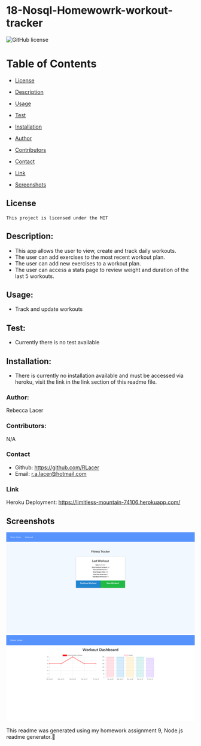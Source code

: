# 18-Nosql-Homewowrk-workout-tracker
![GitHub license](https://img.shields.io/badge/license-MIT-blue.svg)

  # Table of Contents       

* [License](#license)

 * [Description](#description)
 * [Usage](#usage)
 * [Test](#test)
 * [Installation](#installation)
 * [Author](#author)
 * [Contributors](#contributors)
 * [Contact](#contact)
 * [Link](#link)
 * [Screenshots](#screenshots)
 
## License
    
    This project is licensed under the MIT
 
 ## Description:
 * This app allows the user to view, create and track daily workouts.
 * The user can add exercises to the most recent workout plan.
 * The user can add new exercises to a workout plan.
 * The user can access a stats page to review weight and duration of the last 5 workouts.
 
 ## Usage:
 * Track and update workouts
 
 ## Test:
  * Currently there is no test available
 
 
 ## Installation:
 * There is currently no installation available and must be accessed via heroku, visit the  link in the link  section of this readme file.
 
 ### Author:
  Rebecca Lacer 
 
 
 ### Contributors:
  N/A
 
 
 ### Contact
 
* Github: https://github.com/RLacer
* Email: r.a.lacer@hotmail.com

### Link
Heroku Deployment: https://limitless-mountain-74106.herokuapp.com/

## Screenshots
![screenshot](images/hw18homepg.png)
![screenshot](images/hw18stats.png)



<footer>This readme was generated using my homework assignment 9, Node.js readme generator.🏫</footer>